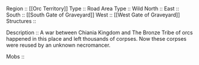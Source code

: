 Region :: [[Orc Territory]]
Type :: Road
Area Type :: Wild
North :: 
East :: 
South :: [[South Gate of Graveyard]]
West :: [[West Gate of Graveyard]]
Structures ::

Description :: A war between Chiania Kingdom and The Bronze Tribe of orcs happened in this place and left thousands of corpses. Now these corpses were reused by an unknown necromancer.

Mobs :: 